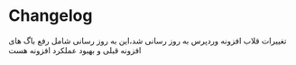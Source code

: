 # Changelog
تغییرات قلاب
افزونه وردپرس به روز رسانی شد،این به روز رسانی شامل رفع باگ های افزونه قبلی و بهبود عملکرد افزونه هست
